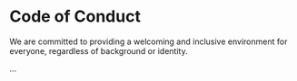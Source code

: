# Code of Conduct

We are committed to providing a welcoming and inclusive environment for everyone, regardless of background or identity.

...


